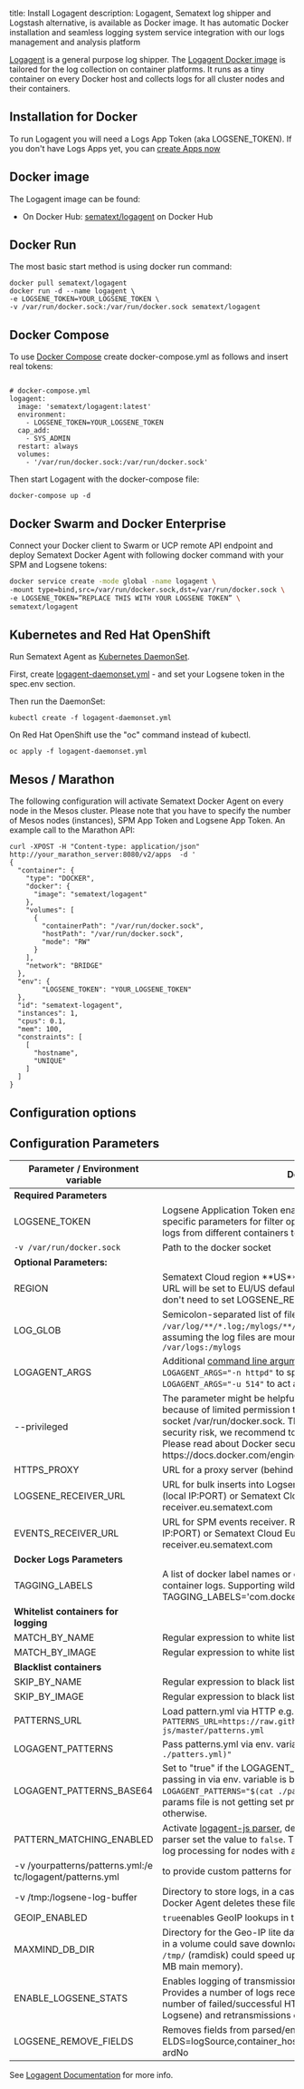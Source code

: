 title: Install Logagent
description: Logagent, Sematext log shipper and Logstash alternative, is available as Docker image. It has automatic Docker installation and seamless logging system service integration with our logs management and analysis platform


[Logagent](https://sematext.com/docs/logagent) is a general purpose log shipper. The [Logagent Docker image](https://hub.docker.com/r/sematext/logagent/) is tailored for the log collection on container platforms. It runs as a tiny container on every Docker host and collects logs for all cluster nodes and their containers. 

## Installation for Docker


To run Logagent you will need a Logs App Token (aka LOGSENE_TOKEN).  If you don't have Logs Apps yet, you can [create Apps now](https://apps.sematext.com/ui/integrations)

## Docker image

The Logagent image can be found:
- On Docker Hub: [sematext/logagent](https://hub.docker.com/r/sematext/logagent/) on Docker Hub

## Docker Run

The most basic start method is using docker run command:

```
docker pull sematext/logagent
docker run -d --name logagent \
-e LOGSENE_TOKEN=YOUR_LOGSENE_TOKEN \
-v /var/run/docker.sock:/var/run/docker.sock sematext/logagent
```


## Docker Compose

To use [Docker Compose](https://docs.docker.com/compose/) create docker-compose.yml as follows and insert real tokens:

```

# docker-compose.yml
logagent:
  image: 'sematext/logagent:latest'
  environment:
    - LOGSENE_TOKEN=YOUR_LOGSENE_TOKEN 
  cap_add:
    - SYS_ADMIN
  restart: always
  volumes:
    - '/var/run/docker.sock:/var/run/docker.sock'

```

Then start Logagent with the docker-compose file: 

```
docker-compose up -d
```

## Docker Swarm and Docker Enterprise

Connect your Docker client to Swarm or UCP remote API endpoint and
deploy Sematext Docker Agent with following docker command with your SPM and Logsene tokens:

```bash
docker service create -mode global -name logagent \
-mount type=bind,src=/var/run/docker.sock,dst=/var/run/docker.sock \
-e LOGSENE_TOKEN=”REPLACE THIS WITH YOUR LOGSENE TOKEN” \
sematext/logagent
```

## Kubernetes and Red Hat OpenShift

Run Sematext Agent as [Kubernetes DaemonSet](https://kubernetes.io/docs/concepts/workloads/controllers/daemonset).

First, create [logagent-daemonset.yml](https://github.com/sematext/logagent-js/blob/master/kubernetes/logagent-daemonset.yml) - and set your Logsene token in the spec.env section.

Then run the DaemonSet:

```
kubectl create -f logagent-daemonset.yml
```

On Red Hat OpenShift use the "oc" command instead of kubectl.

```
oc apply -f logagent-daemonset.yml
```

## Mesos / Marathon

The following configuration will activate Sematext Docker Agent on every node in the Mesos cluster. Please note that you have to specify the number of Mesos nodes (instances), SPM App Token and Logsene App Token. An example call to the Marathon API:

```
curl -XPOST -H "Content-type: application/json" http://your_marathon_server:8080/v2/apps  -d '
{
  "container": {
    "type": "DOCKER",
    "docker": {
      "image": "sematext/logagent"
    },
    "volumes": [
      {
        "containerPath": "/var/run/docker.sock",
        "hostPath": "/var/run/docker.sock",
        "mode": "RW"
      }
    ],
    "network": "BRIDGE"
  },
  "env": {
        "LOGSENE_TOKEN": "YOUR_LOGSENE_TOKEN"
  },
  "id": "sematext-logagent",
  "instances": 1,
  "cpus": 0.1,
  "mem": 100,
  "constraints": [
    [
      "hostname",
      "UNIQUE"
    ]
  ]
}
```

## Configuration options

## Configuration Parameters

<div class="table-responsive">
<table class="mdl-data-table mdl-shadow--2dp" style="white-space: normal;">
<thead>
<tr>
<th>Parameter / Environment variable</th>
<th>Description</th>
</tr>
</thead>
<tbody>
<tr>
<td><strong>Required Parameters</strong></td>
<td></td>
</tr>
<td>LOGSENE_TOKEN</td>
<td>Logsene Application Token enables logging to Logsene, see logging specific parameters for filter options and Log Routing section to route logs from different containers to separate Logsene applications</td>
</tr>
<tr>
<td><code>-v /var/run/docker.sock</code></td>
<td>Path to the docker socket </td>
</tr>
<td><strong>Optional Parameters:</strong></td>
<td></td>
</tr>
<tr><td>REGION</td>
  <td>Sematext Cloud region **US** or **EU** (default: US). The receiver URL will be set to EU/US default values. When using REGION, you don't need to set LOGSENE_RECEIVER_URL (see below).
  </td>
</tr>
<tr>
  
<tr><td>LOG_GLOB</td>
  <td>Semicolon-separated list of file globs (e.g. <code>/var/log/**/*.log;/mylogs/**/*.log</code>) to collect log files from the host, assuming the log files are mounted to <code>/mylogs</code> using Docker <code> -v /var/logs:/mylogs</code> </td>
</tr>  
<tr><td>LOGAGENT_ARGS</td>
  <td>
    Additional <a href="https://sematext.com/docs/logagent/cli-parameters/">command line arguments for Logagent</a> (e.g. <code>LOGAGENT_ARGS="-n httpd"</code> to specify a log source name or <code>LOGAGENT_ARGS="-u 514"</code> to act as syslog server)
</td>
</tr>  
<td>--privileged</td>
<td>The parameter might be helpful when Sematext Agent could not start because of limited permission to connect and write to the Docker socket /var/run/docker.sock. The privileged mode is a potential security risk, we recommend to enable the appropriate security. Please read about Docker security: https://docs.docker.com/engine/security/security/</td>
</tr>
<td>HTTPS_PROXY</td>
<td>URL for a proxy server (behind firewalls)</td>
</tr>
<tr>
<td>LOGSENE_RECEIVER_URL</td>
<td>URL for bulk inserts into Logsene. Required for Sematext Enterprise (local IP:PORT) or Sematext Cloud Europe: https://logsene-receiver.eu.sematext.com</td>
</tr>
<td>EVENTS_RECEIVER_URL</td>
<td>URL for SPM events receiver. Required for Sematext Enterprise (local IP:PORT) or Sematext Cloud Europe: https://event-receiver.eu.sematext.com</td>
</tr>
<tr>
<td><strong>Docker Logs Parameters</strong></td>
<td></td>
</tr>
<tr>
<td>TAGGING_LABELS</td>
<td>A list of docker label names or environment variable names to tag container logs. Supporting wildcards e.g. TAGGING_LABELS='com.docker.swarm<em>,com.myapp.</em>'</td>
</tr>
<tr>
<td><strong>Whitelist containers for logging</strong></td>
<td></td>
</tr>
<tr>
<td>MATCH_BY_NAME</td>
<td>Regular expression to white list container names</td>
</tr>
<tr>
<td>MATCH_BY_IMAGE</td>
<td>Regular expression to white list image names</td>
</tr>
<tr>
<td><strong>Blacklist containers</strong></td>
<td></td>
</tr>
<tr>
<td>SKIP_BY_NAME</td>
<td>Regular expression to black list container names</td>
</tr>
<tr>
<td>SKIP_BY_IMAGE</td>
<td>Regular expression to black list image names for logging</td>
</tr>
<tr>
<td>PATTERNS_URL</td>
<td>Load pattern.yml via HTTP e.g. <code>-e PATTERNS_URL=https://raw.githubusercontent.com/sematext/logagent-js/master/patterns.yml</code></td>
</tr>
<tr>
<td>LOGAGENT_PATTERNS</td>
<td>Pass patterns.yml via env. variable e.g. <code>-e LOGAGENT_PATTERNS="$(cat ./patters.yml)"</code></td>
</tr>
<tr>
<td>LOGAGENT_PATTERNS_BASE64</td>
<td>Set to "true" if the LOGAGENT_PATTERNS patterns file you are passing in via env. variable is base64 encoded e.g <code>-e LOGAGENT_PATTERNS="$(cat ./patterns.yml | base64)"</code>. Useful if your params file is not getting set properly due to shell interpretation or otherwise.</td>
</tr>
<tr>
<td>PATTERN_MATCHING_ENABLED</td>
<td>Activate <a href="http://sematext.com/docs/logagent/parser/">logagent-js parser</a>, default value is <code>true</code>. To disable the log parser set the value to <code>false</code>. This could increase the throughput of log processing for nodes with a very high log volume.</td>
</tr>
<tr>
<td style="word-break: break-all;">-v /yourpatterns/patterns.yml:/etc/logagent/patterns.yml</td>
<td>to provide custom patterns for log parsing, see <a href="https://github.com/sematext/logagent-js">logagent-js</a></td>
</tr>
<tr>
<td>-v /tmp:/logsene-log-buffer</td>
<td>Directory to store logs, in a case of a network or service outage. Docker Agent deletes these files after successful transmission.</td>
</tr>
<tr>
<td>GEOIP_ENABLED</td>
<td><code>true</code>enables GeoIP lookups in the log parser, default value: <code>false</code></td>
</tr>
<tr>
<td>MAXMIND_DB_DIR</td>
<td>Directory for the Geo-IP lite database, must end with <code>/</code>. Storing the DB in a volume could save downloads for updates after restarts. Using <code>/tmp/</code> (ramdisk) could speed up Geo-IP lookups (requires add. ~30 MB main memory).</td>
</tr>
<tr>
<td>ENABLE_LOGSENE_STATS</td>
<td>Enables logging of transmission stats to Logsene. Default value 'false'. Provides a number of logs received, a number of logs shipped, number of failed/successful HTTP transmissions (bulk requests to Logsene) and retransmissions of failed requests.</td>
</tr>
<tr>
<td>LOGSENE_REMOVE_FIELDS</td>
<td style="word-break: break-all;">Removes fields from parsed/enriched logs. E.g. LOGSENE_REMOVE_FIELDS=logSource,container_host_name,swarm_node,password,creditCardNo</td>
</tr>
</tbody>
</table>
</div>

See [Logagent Documentation](https://sematext.com/docs/logagent) for more info.

